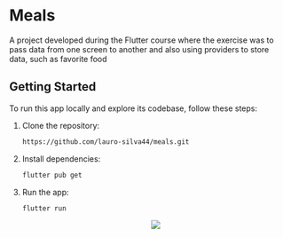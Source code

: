 # Meals

A project developed during the Flutter course where the exercise was to pass data from one screen to another and also using providers to store data, such as favorite food

## Getting Started

To run this app locally and explore its codebase, follow these steps:

1. Clone the repository:
   ```bash
   https://github.com/lauro-silva44/meals.git
   ```
2. Install dependencies:
   ```bash
   flutter pub get
   ```
3. Run the app:
   ```bash
   flutter run
   ```
   <div align ="center" >
   <img src ="github_cover/gitcover.gif" with="50%"/>
   </div>
